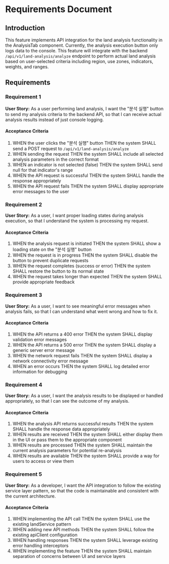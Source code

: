 # Requirements Document

## Introduction

This feature implements API integration for the land analysis functionality in the AnalysisTab component. Currently, the analysis execution button only logs data to the console. This feature will integrate with the backend `/api/v1/land-analysis/analyze` endpoint to perform actual land analysis based on user-selected criteria including region, use zones, indicators, weights, and ranges.

## Requirements

### Requirement 1

**User Story:** As a user performing land analysis, I want the "분석 실행" button to send my analysis criteria to the backend API, so that I can receive actual analysis results instead of just console logging.

#### Acceptance Criteria

1. WHEN the user clicks the "분석 실행" button THEN the system SHALL send a POST request to `/api/v1/land-analysis/analyze`
2. WHEN sending the request THEN the system SHALL include all selected analysis parameters in the correct format
3. WHEN an indicator is not selected (false) THEN the system SHALL send null for that indicator's range
4. WHEN the API request is successful THEN the system SHALL handle the response appropriately
5. WHEN the API request fails THEN the system SHALL display appropriate error messages to the user

### Requirement 2

**User Story:** As a user, I want proper loading states during analysis execution, so that I understand the system is processing my request.

#### Acceptance Criteria

1. WHEN the analysis request is initiated THEN the system SHALL show a loading state on the "분석 실행" button
2. WHEN the request is in progress THEN the system SHALL disable the button to prevent duplicate requests
3. WHEN the request completes (success or error) THEN the system SHALL restore the button to its normal state
4. WHEN the request takes longer than expected THEN the system SHALL provide appropriate feedback

### Requirement 3

**User Story:** As a user, I want to see meaningful error messages when analysis fails, so that I can understand what went wrong and how to fix it.

#### Acceptance Criteria

1. WHEN the API returns a 400 error THEN the system SHALL display validation error messages
2. WHEN the API returns a 500 error THEN the system SHALL display a generic server error message
3. WHEN the network request fails THEN the system SHALL display a network connectivity error message
4. WHEN an error occurs THEN the system SHALL log detailed error information for debugging

### Requirement 4

**User Story:** As a user, I want the analysis results to be displayed or handled appropriately, so that I can see the outcome of my analysis.

#### Acceptance Criteria

1. WHEN the analysis API returns successful results THEN the system SHALL handle the response data appropriately
2. WHEN results are received THEN the system SHALL either display them in the UI or pass them to the appropriate component
3. WHEN results are processed THEN the system SHALL maintain the current analysis parameters for potential re-analysis
4. WHEN results are available THEN the system SHALL provide a way for users to access or view them

### Requirement 5

**User Story:** As a developer, I want the API integration to follow the existing service layer pattern, so that the code is maintainable and consistent with the current architecture.

#### Acceptance Criteria

1. WHEN implementing the API call THEN the system SHALL use the existing landService pattern
2. WHEN adding new API methods THEN the system SHALL follow the existing apiClient configuration
3. WHEN handling responses THEN the system SHALL leverage existing error handling interceptors
4. WHEN implementing the feature THEN the system SHALL maintain separation of concerns between UI and service layers